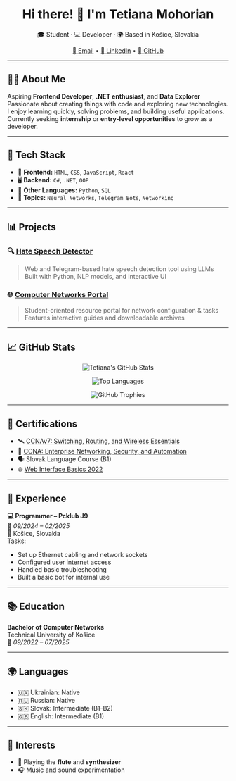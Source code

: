 <h1 align="center">Hi there! 👋 I'm Tetiana Mohorian</h1>
<p align="center">
  🎓 Student · 💻 Developer · 🌍 Based in Košice, Slovakia
</p>
<p align="center">
  <a href="mailto:tetiana.mohorian@student.tuke.sk">📧 Email</a> •
  <a href="https://linkedin.com/in/tetiana-mohorian-78648a2bb">🔗 LinkedIn</a> •
  <a href="https://github.com/tetianamohorian">🐙 GitHub</a>
</p>

---

## 🧑‍💻 About Me

Aspiring **Frontend Developer**, **.NET enthusiast**, and **Data Explorer**  
Passionate about creating things with code and exploring new technologies.  
I enjoy learning quickly, solving problems, and building useful applications.  
Currently seeking **internship** or **entry-level opportunities** to grow as a developer.

---

## 🧰 Tech Stack

- 🎨 **Frontend:** `HTML`, `CSS`, `JavaScript`, `React`
- 🖥️ **Backend:** `C#`, `.NET`, `OOP`
- 🧠 **Other Languages:** `Python`, `SQL`
- 🧠 **Topics:** `Neural Networks`, `Telegram Bots`, `Networking`

---

## 📊 Projects

### 🔍 [Hate Speech Detector](https://hate-detektor-19732600168.europe-central2.run.app/)
> Web and Telegram-based hate speech detection tool using LLMs  
> Built with Python, NLP models, and interactive UI

### 🌐 [Computer Networks Portal](https://pocitacove-siete-portal.netlify.app/)
> Student-oriented resource portal for network configuration & tasks  
> Features interactive guides and downloadable archives

---

## 📈 GitHub Stats

<p align="center">
  <img src="https://github-readme-stats.vercel.app/api?username=tetianamohorian&show_icons=true&theme=react&hide_border=true" alt="Tetiana's GitHub Stats" />
</p>

<p align="center">
  <img src="https://github-readme-stats.vercel.app/api/top-langs/?username=tetianamohorian&layout=compact&theme=react&hide_border=true" alt="Top Languages" />
</p>

<!-- Optional: GitHub Trophies -->
<p align="center">
  <img src="https://github-profile-trophy.vercel.app/?username=tetianamohorian&theme=onestar&no-frame=true&no-bg=true&margin-w=10" alt="GitHub Trophies" />
</p>

---



## 📜 Certifications

- 🛰️ [CCNAv7: Switching, Routing, and Wireless Essentials](https://www.netacad.com/certificates?issuanceId=af30a589-eb0b-463a-85a6-be984c2ccc1c)
- 🔐 [CCNA: Enterprise Networking, Security, and Automation](https://www.netacad.com/certificates?issuanceId=a307c193-afff-4968-a976-ec01b65e424a)
- 🗣️ Slovak Language Course (B1)
- 🌐 [Web Interface Basics 2022](https://certs.prometheus.org.ua/downloads/c639cf03d0264787aebd42edccbe8ae0/Certificate.pdf)

---

## 💼 Experience

**💻 Programmer – Pcklub J9**  
📅 *09/2024 – 02/2025*  
📍 Košice, Slovakia  
Tasks:
- Set up Ethernet cabling and network sockets
- Configured user internet access
- Handled basic troubleshooting
- Built a basic bot for internal use

---

## 📚 Education

**Bachelor of Computer Networks**  
Technical University of Košice  
📅 *09/2022 – 07/2025*

---

## 🌍 Languages

- 🇺🇦 Ukrainian: Native  
- 🇷🇺 Russian: Native  
- 🇸🇰 Slovak: Intermediate (B1-B2)  
- 🇬🇧 English: Intermediate (B1)

---

## 🎵 Interests

- 🎹 Playing the **flute** and **synthesizer**
- 🎧 Music and sound experimentation
